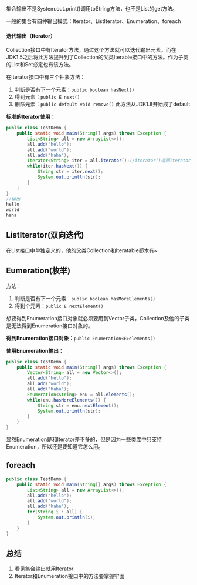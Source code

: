 集合输出不是System.out.print()调用toString方法，也不是List的get方法。

一般的集合有四种输出模式：Iterator、ListIterator、Enumeration、foreach

#### 迭代输出（Iterator）

Collection接口中有Iterator方法，通过这个方法就可以迭代输出元素。而在JDK1.5之后将此方法提升到了Collection的父类Iterable接口中的方法。作为子类的List和Set必定也有该方法。

在Iterator接口中有三个抽象方法：

1. 判断是否有下一个元素：`public boolean hasNext()`
2. 得到元素：`public E next()`
3. 删除元素：`public default void remove()`  此方法从JDK1.8开始成了default

**标准的Iterator使用：**

```java
public class TestDemo {
	public static void main(String[] args) throws Exception {
		List<String> all = new ArrayList<>();
		all.add("hello");
		all.add("world");
		all.add("haha");
		Iterator<String> iter = all.iterator();//iterator()返回Iterator接口对象
		while(iter.hasNext()) {
			String str = iter.next();
			System.out.println(str);
		}
	}
}
//输出
hello
world
haha
```

## ListIterator(双向迭代)

在List接口中单独定义的，他的父类Collection和Iteratable都木有~

## Eumeration(枚举)

方法：

1. 判断是否有下一个元素：`public boolean hasMoreElements()`
2. 得到个元素：`public E nextElement()`

想要得到Enumeration接口对象就必须要用到Vector子类，Collection及他的子类是无法得到Enumeration接口对象的。

**得到Enumeration接口对象：**`public Enumeration<E>elements()`

**使用Enumeration输出：**

```java
public class TestDemo {
	public static void main(String[] args) throws Exception {
		Vector<String> all = new Vector<>();
		all.add("hello");
		all.add("world");
		all.add("haha");
		Enumeration<String> enu = all.elements();
		while(enu.hasMoreElements()) {
			String str = enu.nextElement();
			System.out.println(str);
		}
	}
}
```

显然Enumeration是和Iterator差不多的，但是因为一些类库中只支持Enumeration，所以还是要知道它怎么用。

## foreach

```java
public class TestDemo {
	public static void main(String[] args) throws Exception {
		List<String> all = new ArrayList<>();
		all.add("hello");
		all.add("world");
		all.add("haha");
		for(String i : all) {
			System.out.println(i);
		}
	}
}
```

## 总结

1. 看见集合输出就用Iterator
2. Iterator和Enumeration接口中的方法要掌握牢固